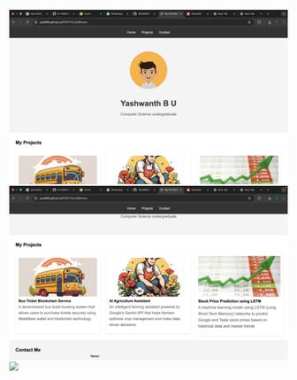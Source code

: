 ![](https://github.com/YBU666/PORTFOLIO-USING-CURSOR/blob/main/P1.png?raw=true)
![](https://github.com/YBU666/PORTFOLIO-USING-CURSOR/blob/main/P2.png?raw=true)
![](https://github.com/YBU666/PORTFOLIO-USING-CURSOR/blob/main/3.png?raw=true)
